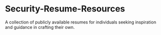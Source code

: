 # Security-Resume-Resources
A collection of publicly available resumes for individuals seeking inspiration and guidance in crafting their own.
